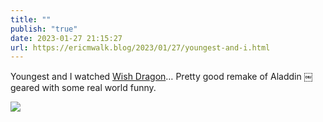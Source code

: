 ```yaml
---
title: ""
publish: "true"
date: 2023-01-27 21:15:27
url: https://ericmwalk.blog/2023/01/27/youngest-and-i.html
---
```


Youngest and I watched [Wish Dragon](https://m.imdb.com/title/tt5562070/)… Pretty good remake of Aladdin ￼geared with some real world funny.


![](https://ericmwalk.blog/uploads/2023/c94d95f923.jpg)